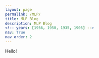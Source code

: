 ```yaml
---
layout: page
permalink: /MLP/
title: MLP Blog
description: MLP Blog
<!-- years: [1956, 1950, 1935, 1905] -->
nav: True
nav_order: 2
---
```


Hello!

